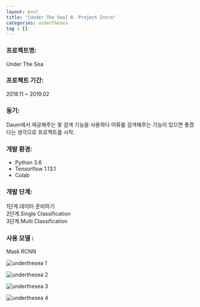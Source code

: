 ```yaml
---
layout: post
title: "[Under The Sea] 0. Project Intro"
categories: underthesea
tag : []
---
```


### 프로젝트명: 
Under The Sea

### 프로젝트 기간: 
2018.11 ~ 2019.02 

### 동기:
Daum에서 제공해주는 꽃 검색 기능을 사용하다 어류를 검색해주는 기능이 있으면 좋겠다는 생각으로 프로젝트를 시작.<br>

### 개발 환경:
- Python 3.6 <br>
- Tensorflow 1.13.1<br>
- Colab<br>

### 개발 단계:
1단계.데이터 준비하기<br>
2단계.Single Classification<br>
3단계.Multi Classification<br>

### 사용 모델 : 
Mask RCNN

![underthesea 1](https://krispedia.github.io/assets/images/underthesea_model_1.jpg)

![underthesea 2](https://krispedia.github.io/assets/images/underthesea_model_2.jpg)

![underthesea 3](https://krispedia.github.io/assets/images/underthesea_model_3.jpg)

![underthesea 4](https://krispedia.github.io/assets/images/underthesea_model_4.jpg)


